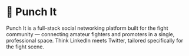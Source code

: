 # 🥊 Punch It
Punch It is a full-stack social networking platform built for the fight community — connecting amateur fighters and promoters in a single, professional space. Think LinkedIn meets Twitter, tailored specifically for the fight scene.





  
